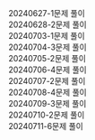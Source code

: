 20240627-1문제 풀이<br>
20240628-2문제 풀이<br>
20240703-1문제 풀이<br>
20240704-3문제 풀이<br>
20240705-2문제 풀이<br>
20240706-4문제 풀이<br>
20240707-2문제 풀이<br>
20240708-4문제 풀이<br>
20240709-3문제 풀이<br>
20240710-2문제 풀이<br>
20240711-6문제 풀이<br>
